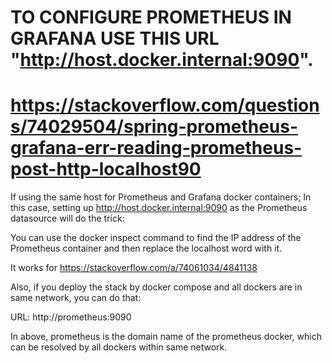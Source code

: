 # TO CONFIGURE PROMETHEUS IN GRAFANA USE THIS URL "http://host.docker.internal:9090". 
# https://stackoverflow.com/questions/74029504/spring-prometheus-grafana-err-reading-prometheus-post-http-localhost90
If using the same host for Prometheus and Grafana docker containers; In this case, setting up http://host.docker.internal:9090 as the Prometheus datasource will do the trick:

You can use the docker inspect command to find the IP address of the Prometheus container and then replace the localhost word with it.

It works for https://stackoverflow.com/a/74061034/4841138

Also, if you deploy the stack by docker compose and all dockers are in same network, you can do that:

URL: http://prometheus:9090

In above, prometheus is the domain name of the prometheus docker, which can be resolved by all dockers within same network.